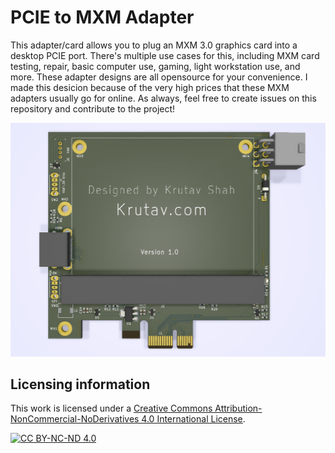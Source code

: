 # PCIE to MXM Adapter
This adapter/card allows you to plug an MXM 3.0 graphics card into a desktop PCIE port.
There's multiple use cases for this, including MXM card testing, repair, basic computer use, gaming, light workstation use, and more.
These adapter designs are all opensource for your convenience. I made this desicion because of the very high prices that these MXM adapters usually go for online.
As always, feel free to create issues on this repository and contribute to the project!

![Picture of the PCIE x1 to MXM Adapter.](/PCIE%20x1%20to%20MXM3.0/Images/Front2.PNG)

## Licensing information
This work is licensed under a
[Creative Commons Attribution-NonCommercial-NoDerivatives 4.0 International License][cc-by-nc-nd].

[![CC BY-NC-ND 4.0][cc-by-nc-nd-image]][cc-by-nc-nd]

[cc-by-nc-nd]: http://creativecommons.org/licenses/by-nc-nd/4.0/
[cc-by-nc-nd-image]: https://licensebuttons.net/l/by-nc-nd/4.0/88x31.png

